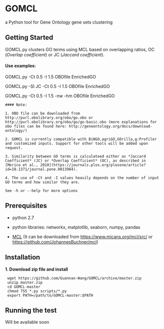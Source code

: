 # GOMCL
a Python tool for Gene Ontology gene sets clustering

## Getting Started
GOMCL.py clusters GO terms using MCL based on overlapping ratios, OC (*Overlap coefficient*) or JC (*Jaccard coefficient*). 

#### Use examples:

GOMCL.py -Ct 0.5 -I 1.5 OBOfile EnrichedGO

GOMCL.py -SI JC -Ct 0.5 -I 1.5 OBOfile EnrichedGO

GOMCL.py -Ct 0.5 -I 1.5 -nw -hm OBOfile EnrichedGO
```
#### Note:

1. OBO file can be downloaded from http://purl.obolibrary.org/obo/go.obo or http://purl.obolibrary.org/obo/go/go-basic.obo (more explanations for obo files can be found here: http://geneontology.org/docs/download-ontology/)

2. GOMCL is currently compatible with BiNGO,agriGO,GOrilla,g:Profiler and customized inputs. Support for other tools will be added upon request. 

3. Similarity between GO terms is calculateed either as *Jaccard Coefficient* (JC) or *Overlap Coefficient* (OC), as described in [Merico et al., 2010](https://journals.plos.org/plosone/article?id=10.1371/journal.pone.0013984).

4. The use of -Ct and -I values heavily depends on the number of input GO terms and how similar they are. 

See -h or --help for more options
```

## Prerequisites
* python 2.7

* python libraries: networkx, matplotlib, seaborn, numpy, pandas

* [MCL](https://micans.org/mcl/) (It can be downloaded from https://www.micans.org/mcl/src/ or https://github.com/JohannesBuchner/mcl)

## Installation
**1. Download zip file and install**
```
 wget https://github.com/Guannan-Wang/GOMCL/archive/master.zip
 unzip master.zip
 cd GOMCL-master
 chmod 755 *.py scripts/*.py
 export PATH=/path/to/GOMCL-master:$PATH 
```

## Running the test

Will be available soon

